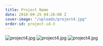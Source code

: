 ```yaml
---
title: Project Name
date: 2016-09-25 04:26:00 Z
cover-image: "/uploads/project4.jpg"
order-id: project-id-3
---
```


![project4.jpg](/uploads/project4.jpg)
![project4.jpg](/uploads/project4.jpg)
![project4.jpg](/uploads/project4.jpg)
